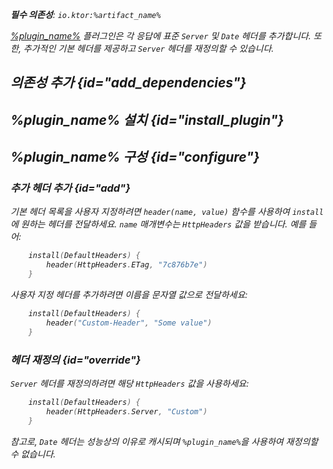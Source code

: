 [//]: # (title: 기본 헤더)

<show-structure for="chapter" depth="2"/>
<primary-label ref="server-plugin"/>

<var name="artifact_name" value="ktor-server-default-headers"/>
<var name="package_name" value="io.ktor.server.plugins.defaultheaders"/>
<var name="plugin_name" value="DefaultHeaders"/>
<var name="plugin_api_link" value="https://api.ktor.io/ktor-server/ktor-server-plugins/ktor-server-default-headers/io.ktor.server.plugins.defaultheaders/-default-headers.html"/>

<tldr>
<p>
<b>필수 의존성</b>: <code>io.ktor:%artifact_name%</code>
</p>
<include from="lib.topic" element-id="native_server_supported"/>
</tldr>

[%plugin_name%](%plugin_api_link%) 플러그인은 각 응답에 표준 `Server` 및 `Date` 헤더를 추가합니다. 또한, 추가적인 기본 헤더를 제공하고 `Server` 헤더를 재정의할 수 있습니다.

## 의존성 추가 {id="add_dependencies"}

<include from="lib.topic" element-id="add_ktor_artifact_intro"/>
<include from="lib.topic" element-id="add_ktor_artifact"/>

## %plugin_name% 설치 {id="install_plugin"}

<include from="lib.topic" element-id="install_plugin"/>
<include from="lib.topic" element-id="install_plugin_route"/>

## %plugin_name% 구성 {id="configure"}
### 추가 헤더 추가 {id="add"}
기본 헤더 목록을 사용자 지정하려면 `header(name, value)` 함수를 사용하여 `install`에 원하는 헤더를 전달하세요. `name` 매개변수는 `HttpHeaders` 값을 받습니다. 예를 들어:
```kotlin
    install(DefaultHeaders) {
        header(HttpHeaders.ETag, "7c876b7e")
    }
```
사용자 지정 헤더를 추가하려면 이름을 문자열 값으로 전달하세요:
```kotlin
    install(DefaultHeaders) {
        header("Custom-Header", "Some value")
    }
```

### 헤더 재정의 {id="override"}
`Server` 헤더를 재정의하려면 해당 `HttpHeaders` 값을 사용하세요:
```kotlin
    install(DefaultHeaders) {
        header(HttpHeaders.Server, "Custom")
    }
```
참고로, `Date` 헤더는 성능상의 이유로 캐시되며 `%plugin_name%`을 사용하여 재정의할 수 없습니다.